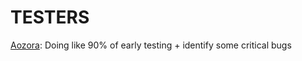 # TESTERS
 
 [Aozora](https://github.com/AozoraDev): Doing like 90% of early testing + identify some critical bugs
